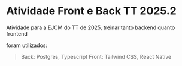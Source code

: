 # Atividade Front e Back TT 2025.2
Atividade para a EJCM do TT de 2025, treinar tanto backend quanto frontend

foram utilizados:
> Back: Postgres, Typescript
> Front: Tailwind CSS, React Native
